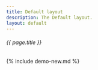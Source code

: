 ```yaml
---
title: Default layout
description: The Default layout.
layout: default
---
```

###### _{{ page.title }}_

{% include demo-new.md %}
